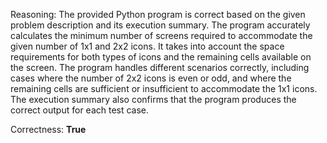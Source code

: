 Reasoning: 
The provided Python program is correct based on the given problem description and its execution summary. The program accurately calculates the minimum number of screens required to accommodate the given number of 1x1 and 2x2 icons. It takes into account the space requirements for both types of icons and the remaining cells available on the screen. The program handles different scenarios correctly, including cases where the number of 2x2 icons is even or odd, and where the remaining cells are sufficient or insufficient to accommodate the 1x1 icons. The execution summary also confirms that the program produces the correct output for each test case.

Correctness: **True**